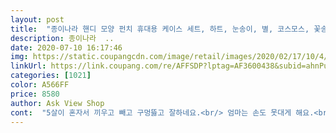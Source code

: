 ```yaml
---
layout: post 
title:  "종이나라 핸디 모양 펀치 휴대용 케이스 세트, 하트, 눈송이, 별, 코스모스, 꽃송이, 리본, 1세트" 
description: 종이나라  ..
date: 2020-07-10 16:17:46 
img: https://static.coupangcdn.com/image/retail/images/2020/02/17/10/4/90f49a13-3b1a-45ef-8f45-d246b46add2d.jpg 
linkUrl: https://link.coupang.com/re/AFFSDP?lptag=AF3600438&subid=ahnPublicAsk&pageKey=1279973240&itemId=2287814385&vendorItemId=70284867608&traceid=V0-113-49ec3c06c959d189 
categories: [1021] 
color: A566FF 
price: 8580 
author: Ask View Shop 
cont:  "5살이 혼자서 끼우고 빼고 구멍뜷고 잘하네요.<br/> 엄마는 손도 못대게 해요.<br/> 구겨진 색종이, 자투리 색종이 재활용도 할 수 있어 좋네요.<br/> 모아진 모양 조각들로 이따가는 스케치북에 그림그리고 붙이기 놀이 해야겠어요.<br/> 얼마나 가지고 놀지는 모르겠지만요.<br/><br/>5세아이 혼자 하기 나름 어렵지 않을까했더니<br/>6/25 추가<br/>8750원에 로켓으로 구매<br/>나중에 소풍가서 보물찾기 잘하려나ㅎㅎ<br/>바로 어디선가 찾아오는 울아이ㅋ<br/>아이 심심할때 놀이용으로<br/>어디다 뒀는지 기억도 안나네요.<br/> 구매후 일주일정도 잘 가지고 놀고 흥미를 잃었어요.<br/><br/>역시 요즘 애들은 똑똑합니다.<br/><br/>저보다 잘장착 하네요<br/>저희 집에 있는거라 써보고 좋아서 선물로 보냈는데 지인도  좋아하네요ㅎ 펀칭도 잘 되고 펀칭 교체할때도 아이들이 잘 교체 하더라고요 펀칭하고 잘린종이는 펀칭기 안에 모여서 한번에 빼낼 수 있어요 종이 흘리면서 할 걱정없고 좋아요 만족하는 제품이예요<br/>짜잔할라고 숨겨놨는데ㅎ<br/>" 
---
```


